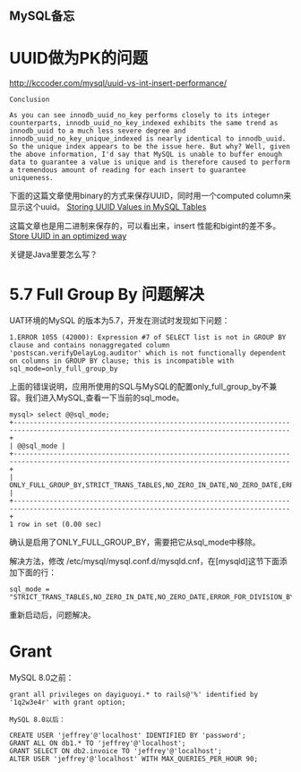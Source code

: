 MySQL备忘
-------

# UUID做为PK的问题

http://kccoder.com/mysql/uuid-vs-int-insert-performance/   

```
Conclusion

As you can see innodb_uuid_no_key performs closely to its integer counterparts, innodb_uuid_no_key_indexed exhibits the same trend as innodb_uuid to a much less severe degree and innodb_uuid_no_key_unique_indexed is nearly identical to innodb_uuid. So the unique index appears to be the issue here. But why? Well, given the above information, I'd say that MySQL is unable to buffer enough data to guarantee a value is unique and is therefore caused to perform a tremendous amount of reading for each insert to guarantee uniqueness. 
```

下面的这篇文章使用binary的方式来保存UUID，同时用一个computed column来显示这个uuid。
[Storing UUID Values in MySQL Tables](http://mysqlserverteam.com/storing-uuid-values-in-mysql-tables/)

这篇文章也是用二进制来保存的，可以看出来，insert 性能和bigint的差不多。
[Store UUID in an optimized way](https://www.percona.com/blog/2014/12/19/store-uuid-optimized-way/)

关键是Java里要怎么写？

# 5.7 Full Group By 问题解决

UAT环境的MySQL 的版本为5.7，开发在测试时发现如下问题：

```
1.ERROR 1055 (42000): Expression #7 of SELECT list is not in GROUP BY clause and contains nonaggregated column 'postscan.verifyDelayLog.auditor' which is not functionally dependent on columns in GROUP BY clause; this is incompatible with sql_mode=only_full_group_by
```

上面的错误说明，应用所使用的SQL与MySQL的配置only_full_group_by不兼容。我们进入MySQL,查看一下当前的sql_mode。

```
mysql> select @@sql_mode;
+-------------------------------------------------------------------------------------------------------------------------------------------+
| @@sql_mode |
+-------------------------------------------------------------------------------------------------------------------------------------------+
| ONLY_FULL_GROUP_BY,STRICT_TRANS_TABLES,NO_ZERO_IN_DATE,NO_ZERO_DATE,ERROR_FOR_DIVISION_BY_ZERO,NO_AUTO_CREATE_USER,NO_ENGINE_SUBSTITUTION |
+-------------------------------------------------------------------------------------------------------------------------------------------+
1 row in set (0.00 sec)
```

确认是启用了ONLY_FULL_GROUP_BY，需要把它从sql_mode中移除。

解决方法，修改 /etc/mysql/mysql.conf.d/mysqld.cnf，在[mysqld]这节下面添加下面的行：

```
sql_mode = "STRICT_TRANS_TABLES,NO_ZERO_IN_DATE,NO_ZERO_DATE,ERROR_FOR_DIVISION_BY_ZERO,NO_AUTO_CREATE_USER,NO_ENGINE_SUBSTITUTION"
```

重新启动后，问题解决。







# Grant

MySQL 8.0之前：

```
grant all privileges on dayiguoyi.* to rails@'%' identified by '1q2w3e4r' with grant option;
```









`MySQL 8.0以后：`

```
CREATE USER 'jeffrey'@'localhost' IDENTIFIED BY 'password';
GRANT ALL ON db1.* TO 'jeffrey'@'localhost';
GRANT SELECT ON db2.invoice TO 'jeffrey'@'localhost';
ALTER USER 'jeffrey'@'localhost' WITH MAX_QUERIES_PER_HOUR 90;
```

